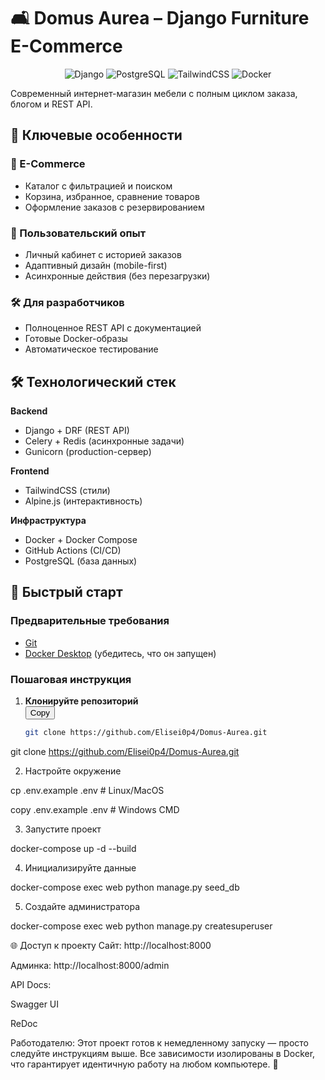 # 🛋️ Domus Aurea – Django Furniture E-Commerce

<div align="center">
  <img src="https://img.shields.io/badge/Django-092E20?style=for-the-badge&logo=django&logoColor=white" alt="Django">
  <img src="https://img.shields.io/badge/PostgreSQL-316192?style=for-the-badge&logo=postgresql&logoColor=white" alt="PostgreSQL">
  <img src="https://img.shields.io/badge/TailwindCSS-06B6D4?style=for-the-badge&logo=tailwind-css&logoColor=white" alt="TailwindCSS">
  <img src="https://img.shields.io/badge/Docker-2496ED?style=for-the-badge&logo=docker&logoColor=white" alt="Docker">
</div>

Современный интернет-магазин мебели с полным циклом заказа, блогом и REST API.

## 🌟 Ключевые особенности

### 🛒 E-Commerce
- Каталог с фильтрацией и поиском
- Корзина, избранное, сравнение товаров
- Оформление заказов с резервированием

### 📱 Пользовательский опыт
- Личный кабинет с историей заказов
- Адаптивный дизайн (mobile-first)
- Асинхронные действия (без перезагрузки)

### 🛠️ Для разработчиков
- Полноценное REST API с документацией
- Готовые Docker-образы
- Автоматическое тестирование

## 🛠️ Технологический стек

**Backend**
- Django + DRF (REST API)
- Celery + Redis (асинхронные задачи)
- Gunicorn (production-сервер)

**Frontend**
- TailwindCSS (стили)
- Alpine.js (интерактивность)

**Инфраструктура**
- Docker + Docker Compose
- GitHub Actions (CI/CD)
- PostgreSQL (база данных)

## 🚀 Быстрый старт

### Предварительные требования
- [Git](https://git-scm.com/downloads)
- [Docker Desktop](https://www.docker.com/products/docker-desktop/) (убедитесь, что он запущен)

### Пошаговая инструкция

1. **Клонируйте репозиторий**  
   <button onclick="navigator.clipboard.writeText('git clone https://github.com/Elisei0p4/Domus-Aurea.git')">Copy</button>
   ```bash
   git clone https://github.com/Elisei0p4/Domus-Aurea.git

git clone https://github.com/Elisei0p4/Domus-Aurea.git

2. Настройте окружение

cp .env.example .env  # Linux/MacOS  

copy .env.example .env  # Windows CMD  

3. Запустите проект

docker-compose up -d --build

4. Инициализируйте данные

docker-compose exec web python manage.py seed_db

5. Создайте администратора

docker-compose exec web python manage.py createsuperuser


🌐 Доступ к проекту
Сайт: http://localhost:8000

Админка: http://localhost:8000/admin

API Docs:

Swagger UI

ReDoc


Работодателю: Этот проект готов к немедленному запуску — просто следуйте инструкциям выше. Все зависимости изолированы в Docker, что гарантирует идентичную работу на любом компьютере. 🎯
